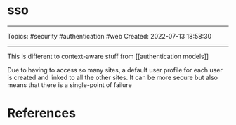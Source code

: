 # sso
---
Topics: #security #authentication #web
Created: 2022-07-13 18:58:30

---

This is different to context-aware stuff from [[authentication models]]

Due to having to access so many sites, a default user profile for each user is created and linked to all the other sites. It can be more secure but also means that there is a single-point of failure

# References
